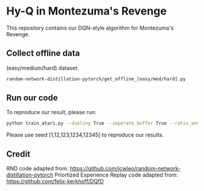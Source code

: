 # Hy-Q in Montezuma's Revenge
This repository contains our DQN-style algorithm for Montezuma's Revenge.

## Collect offline data
(easy/medium/hard) dataset: 
```bash
random-network-distillation-pytorch/get_offline_[easy/med/hard].py
```

## Run our code

To reproduce our result, please run:
```bash
python train_atari.py --dueling True --seperate_buffer True --ratio_ann True --offline_buffer_path offline_data/[easy/medium/hard] --seed [seed]
```

Please use seed [1,12,123,1234,12345] to reproduce our results. 

## Credit
RND code adapted from: https://github.com/jcwleo/random-network-distillation-pytorch
Priortized Experience Replay code adapted from: https://github.com/felix-kerkhoff/DQfD